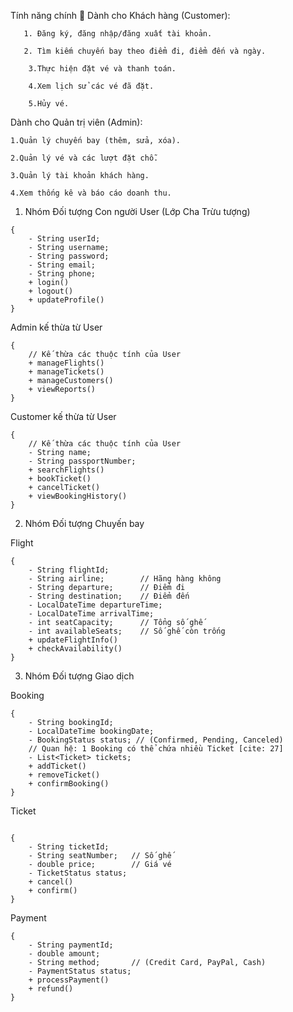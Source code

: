 Tính năng chính 🎯
Dành cho Khách hàng (Customer):

       1. Đăng ký, đăng nhập/đăng xuất tài khoản.

       2. Tìm kiếm chuyến bay theo điểm đi, điểm đến và ngày.

        3.Thực hiện đặt vé và thanh toán.

        4.Xem lịch sử các vé đã đặt.

        5.Hủy vé.

Dành cho Quản trị viên (Admin):

    1.Quản lý chuyến bay (thêm, sửa, xóa).

    2.Quản lý vé và các lượt đặt chỗ.

    3.Quản lý tài khoản khách hàng.

    4.Xem thống kê và báo cáo doanh thu.
1. Nhóm Đối tượng Con người
User (Lớp Cha Trừu tượng) 
```
{
    - String userId;
    - String username;
    - String password;
    - String email;
    - String phone;
    + login()
    + logout()
    + updateProfile()
}
```
Admin kế thừa từ User 
```
{
    // Kế thừa các thuộc tính của User
    + manageFlights()
    + manageTickets()
    + manageCustomers()
    + viewReports()
}
```
Customer kế thừa từ User 
```
{
    // Kế thừa các thuộc tính của User
    - String name;
    - String passportNumber;
    + searchFlights()
    + bookTicket()
    + cancelTicket()
    + viewBookingHistory()
}
```
2. Nhóm Đối tượng Chuyến bay

Flight 
```
{
    - String flightId;
    - String airline;        // Hãng hàng không
    - String departure;      // Điểm đi
    - String destination;    // Điểm đến
    - LocalDateTime departureTime;
    - LocalDateTime arrivalTime;
    - int seatCapacity;      // Tổng số ghế
    - int availableSeats;    // Số ghế còn trống
    + updateFlightInfo()
    + checkAvailability()
}
```
3. Nhóm Đối tượng Giao dịch

Booking 
```
{
    - String bookingId;
    - LocalDateTime bookingDate;
    - BookingStatus status; // (Confirmed, Pending, Canceled)
    // Quan hệ: 1 Booking có thể chứa nhiều Ticket [cite: 27]
    - List<Ticket> tickets;
    + addTicket()
    + removeTicket()
    + confirmBooking()
}
```
Ticket 

```

{
    - String ticketId;
    - String seatNumber;   // Số ghế
    - double price;        // Giá vé
    - TicketStatus status;
    + cancel()
    + confirm()
}
```
Payment 
```
{
    - String paymentId;
    - double amount;
    - String method;       // (Credit Card, PayPal, Cash)
    - PaymentStatus status;
    + processPayment()
    + refund()
}
```